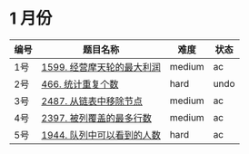 # 1 月份

**编号**|**题目名称**|**难度**|**状态**
--------|------------|--------|--------
1号|[1599. 经营摩天轮的最大利润](./第1题%201599.%20经营摩天轮的最大利润)|medium|ac
2号|[466. 统计重复个数](./第2题%20466.%20统计重复个数)|hard|undo
3号|[2487. 从链表中移除节点](./第3题%202487.%20从链表中移除节点)|medium|ac
4号|[2397. 被列覆盖的最多行数](./第4题%202397.%20被列覆盖的最多行数)|medium|ac
5号|[1944. 队列中可以看到的人数](./第5题%201944.%20队列中可以看到的人数)|hard|ac

